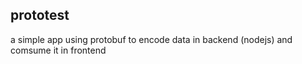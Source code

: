 ## prototest
a simple app using protobuf to encode data in backend (nodejs) and comsume it in frontend
